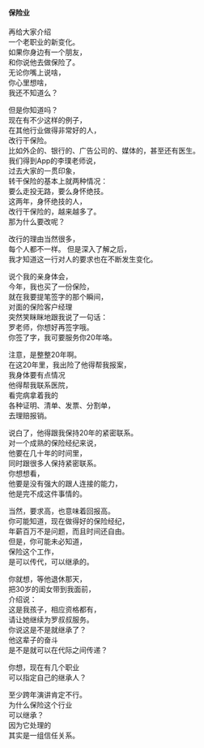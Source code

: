 #### 保险业
再给大家介绍  
一个老职业的新变化。  
如果你身边有一个朋友，  
和你说他去做保险了。  
无论你嘴上说啥，  
你心里想啥，  
我还不知道么？  

但是你知道吗？  
现在有不少这样的例子，  
在其他行业做得非常好的人，  
改行干保险。  
比如外企的、银行的、广告公司的、媒体的，甚至还有医生。  
我们得到App的李璞老师说，  
过去大家的一贯印象，  
转干保险的基本上就两种情况：  
要么走投无路，要么身怀绝技。  
这两年，身怀绝技的人，  
改行干保险的，越来越多了。  
那为什么要改呢？  

改行的理由当然很多，  
每个人都不一样。
但是深入了解之后，  
我才知道这一行对人的要求也在不断发生变化。  

说个我的亲身体会，  
今年，我也买了一份保险，  
就在我要提笔签字的那个瞬间，  
对面的保险客户经理  
突然笑眯眯地跟我说了一句话：  
罗老师，你想好再签字哦。  
你签了字，我可要服务你20年咯。  

注意，是整整20年啊。  
在这20年里，我出险了他得帮我报案，  
我身体要有点情况  
他得帮我联系医院，  
看完病拿着我的  
各种证明、清单、发票、分割单，  
去理赔报销。  

说白了，他得跟我保持20年的紧密联系。  
对一个成熟的保险经纪来说，  
他要在几十年的时间里，  
同时跟很多人保持紧密联系。  
你想想看，  
他要是没有强大的跟人连接的能力，  
他是完不成这件事情的。  

当然，要求高，也意味着回报高。  
你可能知道，现在做得好的保险经纪，  
年薪百万不是问题，而且时间还自由。  
但是，你可能未必知道，  
保险这个工作，  
是可以传代，可以继承的。  
  
你就想，等他退休那天，  
把30岁的闺女带到我面前，  
介绍说：  
这是我孩子，相应资格都有，  
请让她继续为罗叔叔服务。  
你说这是不是就继承了？  
他这辈子的奋斗  
是不是就可以在代际之间传递？  

你想，现在有几个职业  
可以指定自己的继承人？  

至少跨年演讲肯定不行。  
为什么保险这个行业  
可以继承？  
因为它处理的  
其实是一组信任关系。  

